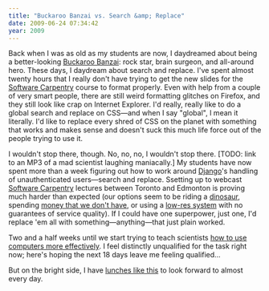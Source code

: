 ```yaml
---
title: "Buckaroo Banzai vs. Search &amp; Replace"
date: 2009-06-24 07:34:42
year: 2009
---
```

Back when I was as old as my students are now, I daydreamed about being a better-looking <a href="http://www.imdb.com/title/tt0086856/">Buckaroo Banzai</a>: rock star, brain surgeon, and all-around hero.  These days, I daydream about search and replace.  I've spent almost twenty hours that I really don't have trying to get the new slides for the <a href="https://software-carpentry.org">Software Carpentry</a> course to format properly.  Even with help from a couple of very smart people, there are still weird formatting glitches on Firefox, and they still look like crap on Internet Explorer.  I'd really, really like to do a global search and replace on CSS—and when I say "global", I mean it literally.  I'd like to replace every shred of CSS on the planet with something that works and makes sense and doesn't suck this much life force out of the people trying to use it.

I wouldn't stop there, though.  No, no, no, I wouldn't stop there.  [TODO: link to an MP3 of a mad scientist laughing maniacally.]  My students have now spent more than a week figuring out how to work around <a href="http://www.djangoproject.org">Django</a>'s handling of unauthenticated users—search and replace.  Ssetting up to webcast <a href="https://software-carpentry.org">Software Carpentry</a> lectures between Toronto and Edmonton is proving much harder than expected (our options seem to be riding a <a href="http://www.accessgrid.org">dinosaur</a>, spending <a href="http://epresence.tv">money that we don't have</a>, or using a <a href="http://www.skype.com/allfeatures/videocall/">low-res system</a> with no guarantees of service quality).  If I could have one superpower, just one, I'd replace 'em all with something—anything—that just plain worked.

Two and a half weeks until we start trying to teach scientists <a href="https://software-carpentry.org">how to use computers more effectively</a>. I feel distinctly unqualified for the task right now; here's hoping the next 18 days leave me feeling qualified...

But on the bright side, I have <a href="http://www.facebook.com/album.php?aid=271855&amp;id=737155117&amp;l=efd42bf770">lunches like this</a> to look forward to almost every day.
